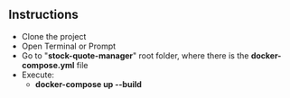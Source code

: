 ## Instructions

* Clone the project
* Open Terminal or Prompt
* Go to "**stock-quote-manager**" root folder, where there is the **docker-compose.yml** file
* Execute:
  * **docker-compose up --build**
